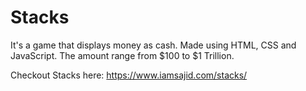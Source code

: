 # Stacks
It's a game that displays money as cash.
Made using HTML, CSS and JavaScript.
The amount range from $100 to $1 Trillion.

Checkout Stacks here: https://www.iamsajid.com/stacks/
